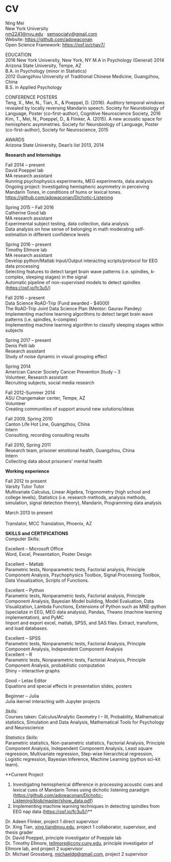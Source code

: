 # CV

  Ning Mei
  <br/>New York University
  <br/>nm2241@nyu.edu · semsociaty@gmail.com
  <br/>Website: https://github.com/adowaconan
  <br/>Open Science Framework: https://osf.io/chav7/

EDUCATION 
<br/>2016
New York University, New York, NY 
      M.A in Psychology (General)
2014	     
Arizona State University, Tempe, AZ                                                                                          
      B.A. in Psychology (minor in Statistics)        
2012
Guangzhou University of Traditional Chinese Medicine, Guangzhou, China                      
      B.S. in Applied Psychology                                                       
	     	

CONFERENCE POSTERS
<br/>Teng, X., Mei, N., Tian, X., & Poeppel, D. (2016). Auditory temporal windows revealed by locally reversing Mandarin speech. Society for Neurobiology of Language, Poster (co-first-author), Cognitive Neuroscience Society, 2016
<br/>Kim, T., Mei, N., Poeppel, D., & Flinker, A. (2015). A new acoustic space for hemispheric asymmetries. Society for Neurobiology of Language, Poster (co-first-author), Society for Neuroscience, 2015

AWARDS 
<br/>Arizona State University, Dean’s list                                                                   2013, 2014 

**Research and Internships**

Fall 2014 – present
<br/>David Poeppel lab                                                                                  
MA research assistant
<br/>Running psychophysics experiments, MEG experiments, data analysis
<br/>Ongoing project: Investigating hemispheric asymmetry in perceiving Mandarin Tones, in conditions of hums or lexical tones. 
https://github.com/adowaconan/Dichotic-Listening

Spring 2015 – Fall 2016
<br/>Catherine Good lab                                                                           
MA research assistant
<br/>Experimental subject testing, data collection, data analysis
<br/>Data analysis on how sense of belonging in math moderating self-estimation in different confidence levels

Spring 2016 – present
<br/>Timothy Ellmore lab                                                                           
MA research assistant
<br/>Develop python/Matlab Input/Output interacting scripts/protocol for EEG data processing
<br/>Selecting features to detect target brain wave patterns (i.e. spindles, k-complex, sleeping stages) in the signal 
<br/>Automatic pipeline of non-supervised models to detect spindles (https://osf.io/fc3u5/)

Fall 2016 – present
<br/>Data Science RoAD-Trip (Fund awarded - $4000) 
<br/>The RoAD-Trip Joint Data Science Plan (Mentor: Gaurav Pandey)
<br/>Implementing machine learning algorithms to detect target brain wave patterns (i.e. spindles, k-complex) 
<br/>Implementing machine learning algorithm to classify sleeping stages within subjects

Spring 2017 – present
<br/>Denis Pelli lab                                                                           
Research assistant
<br/>Study of noise dynamic in visual grouping effect

Spring 2014
<br/>American Cancer Society Cancer Prevention Study – 3 	                            
Volunteer, Research assistant 
<br/>Recruiting subjects, social media research

Fall 2012-Summer 2014
<br/>ASU Changemaker center, Tempe, AZ 		                    
Volunteer 
<br/>Creating communities of support around new solutions/ideas

Fall 2009, Spring 2010
<br/>Canton Life Hot Line, Guangzhou, China                                        
Intern 
<br/>Consulting, recording consulting results

Fall 2010, Spring 2011
<br/>Research team, prisoner emotional health, Guangzhou, China        
Intern 
<br/>Collecting data about prisoners’ mental health 

**Working experience**

Fall 2012 to present
<br/>Varsity Tutor
Tutor 
<br/>Multivariate Calculus, Linear Algebra, Trigonometry (high school and college levels), Statistics (i.e. research methods, analysis methods, simulation, signal detection theory), Mandarin, Programming data analysis               

March 2013 to present                                                
<br/>Translator, MCC Translation, Phoenix, AZ           

**SKILLS and CERTIFICATIONS**
<br/>Computer Skills: 

Excellent – Microsoft Office 
<br/>Word, Excel, Presentation, Poster Design     
                                                         
Excellent – Matlab 
<br/>Parametric tests, Nonparametric tests, Factorial analysis, Principle Component Analysis, Psychophysics Toolbox, Signal Processing Toolbox, Data Visualization, Scripts of Functions.

Excellent – Python 
<br/>Parametric tests, Nonparametric tests, Factorial analysis, Principle Component Analysis, Bayesian Model building, Model Evaluation, Data Visualization, Lambda Functions, Extensions of Python such as MNE-python (specialize in EEG, MEG data analysis), Pandas, Theano (machine learning implementation), and PyMC
<br/>Import and export excel, matlab, SPSS, and SAS files. Extract, transform, and load databases.               

Excellent – SPSS
<br/>Parametric tests, Nonparametric tests, Factorial Analysis, Principle Component Analysis, Independent Component Analysis                              
Excellent – R 
<br/>Parametric tests, Nonparametric tests, Factorial Analysis, Principle Component Analysis, probabilistic computation 
<br/>Shiny – interactive graphs

Good – Letax Editor
<br/>Equations and special effects in presentation slides, posters    

Beginner – Julia
<br/>Julia ikernel interacting with Jupyter projects                                                                  

*Skills:*
<br/>Courses taken: Calculus/Analytic Geometry I – III, Probability, Mathematical statistics, Simulation and Data Analysis, Mathematical Tools for Psychology and Neuroscience

*Statistics Skills:*
<br/>Parametric statistics, Non-parametric statistics, Factorial Analysis, Principle Component Analysis, Independent Component Analysis, Least square regression, Multivariate regression, Step-wise hierarchical regression, Logistic regression, Bayesian Inference, Machine Learning (python sci-kit learn).  


**Current Project
1. Investigating hemispherical difference in processing acoustic cues and lexical cues of Mandarin Tones using dichotic listening paradigm (https://github.com/adowaconan/Dichotic-Listening/blob/master/show_data.pdf)
2. Implementing machine learning techniques in detecting spindles from EEG nap data (https://osf.io/fc3u5/)**




Dr. Adeen Flinker,  project 1 direct supervisor
<br/>Dr. Xing Tian,  xing.tian@nyu.edu, project 1 collaborator, supervisor, and thesis grader
<br/>Dr. David Poeppel, principle investigator of Poepple lab
<br/>Dr. Timothy Ellmore, tellmore@ccny.cuny.edu, principle investigator of Ellmore lab, and project 2 supervisor
<br/>Dr. Michael Grossberg, michaeldg@gmail.com, project 2 supervisor


